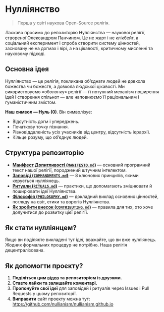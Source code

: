 # Нулліянство 

> Перша у світі наукова Open-Source релігія.

Ласкаво просимо до репозиторію Нулліянства — наукової релігії, створеної Олександром Панчином. Це не жарт і не клікбейт, а соціальний експеримент і спроба створити систему цінностей, засновану не на догмах і вірі, а на цікавості, критичному мисленні та науковому підході.

## Основна ідея

Нулліянство — це релігія, покликана об’єднати людей не довкола божества чи божеств, а довкола людської цікавості. Ми використовуємо «оболонку» релігії — її потужний механізм поширення ідей і створення спільнот — але наповнюємо її раціональним і гуманістичним змістом.

**Наш символ — Нуль (0)**. Він символізує:

- Відсутність догм і упереджень.
- Початкову точку пізнання.
- Рівновіддаленість усіх учасників від центру, відсутність ієрархії.
- Кільце розуму, що об’єднує людей.

## Структура репозиторію

- [**Маніфест Допитливості (`MANIFESTO.md`)**](./MANIFESTO.md) — основний програмний текст нашої релігії, породжений штучним інтелектом.
- [**Заповіді (`COMMANDMENTS.md`)**](./COMMANDMENTS.md) — 8 ключових принципів, якими керується нулліянець.
- [**Ритуали (`RITUALS.md`)**](./RITUALS.md) — практики, що допомагають зміцнювати й поширювати ідеї Нулліянства.
- [**Філософія (`PHILOSOPHY.md`)**](./PHILOSOPHY.md) — докладний виклад основних цінностей, погляду на світ, етики та ворогів Нулліянства.
- [**Як зробити внесок (`CONTRIBUTING.md`)**](./CONTRIBUTING.md) — правила для тих, хто хоче долучитися до розвитку цієї релігії.

## Як стати нулліянцем?

Якщо ви поділяєте викладені тут ідеї, вважайте, що ви вже нулліянець. Жодних формальних процедур не потрібно. Наша релігія децентралізована.

## Як допомогти проєкту?

1. **Поділіться цим [відео](https://www.youtube.com/watch?v=mCErecXWGCc) та репозиторієм із друзями.**
2. **Ставте лайки та залишайте коментарі.**
3. **Пропонуйте свої ідеї** для заповідей і ритуалів через Issues і Pull Requests у цьому репозиторії.
4. **Виправити** сайт проєкту можна тут: https://github.com/nullianism/nullianism.github.io